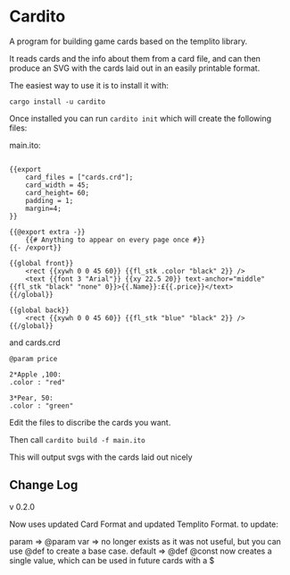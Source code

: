 Cardito
=======

A program for building game cards based on the templito library.

It reads cards and the info about them from a card file, and can then produce an SVG with the cards laid out in an easily printable format.

The easiest way to use it is to install it with:

```cargo install -u cardito```

Once installed you can run ```cardito init``` which will create the following files:

main.ito:
```text

{{export 
    card_files = ["cards.crd"];
    card_width = 45;
    card_height= 60;
    padding = 1;
    margin=4;
}}

{{@export extra -}}
    {{# Anything to appear on every page once #}}
{{- /export}}

{{global front}}
    <rect {{xywh 0 0 45 60}} {{fl_stk .color "black" 2}} />
    <text {{font 3 "Arial"}} {{xy 22.5 20}} text-anchor="middle" {{fl_stk "black" "none" 0}}>{{.Name}}:£{{.price}}</text>
{{/global}}

{{global back}}
    <rect {{xywh 0 0 45 60}} {{fl_stk "blue" "black" 2}} />
{{/global}}

```

and cards.crd

```
@param price

2*Apple ,100:
.color : "red"

3*Pear, 50:
.color : "green"
```

Edit the files to discribe the cards you want.

Then call ```cardito build -f main.ito```

This will output svgs with the cards laid out nicely


## Change Log

v 0.2.0 

Now uses updated Card Format and updated Templito Format.
to update:

param => @param
var => no longer exists as it was not useful, but you can use @def to create a base case.
default => @def
@const now creates a single value, which can be used in future cards with a $


